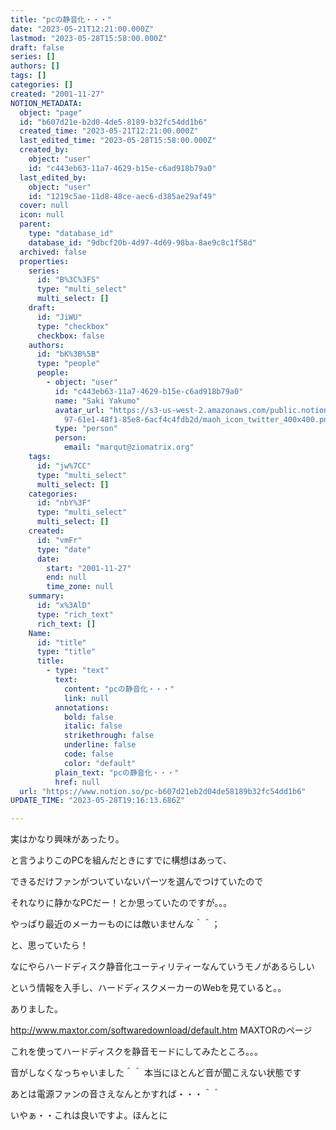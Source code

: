 ```yaml
---
title: "pcの静音化・・・"
date: "2023-05-21T12:21:00.000Z"
lastmod: "2023-05-28T15:58:00.000Z"
draft: false
series: []
authors: []
tags: []
categories: []
created: "2001-11-27"
NOTION_METADATA:
  object: "page"
  id: "b607d21e-b2d0-4de5-8189-b32fc54dd1b6"
  created_time: "2023-05-21T12:21:00.000Z"
  last_edited_time: "2023-05-28T15:58:00.000Z"
  created_by:
    object: "user"
    id: "c443eb63-11a7-4629-b15e-c6ad918b79a0"
  last_edited_by:
    object: "user"
    id: "1219c5ae-11d8-48ce-aec6-d385ae29af49"
  cover: null
  icon: null
  parent:
    type: "database_id"
    database_id: "9dbcf20b-4d97-4d69-98ba-8ae9c8c1f58d"
  archived: false
  properties:
    series:
      id: "B%3C%3FS"
      type: "multi_select"
      multi_select: []
    draft:
      id: "JiWU"
      type: "checkbox"
      checkbox: false
    authors:
      id: "bK%3B%5B"
      type: "people"
      people:
        - object: "user"
          id: "c443eb63-11a7-4629-b15e-c6ad918b79a0"
          name: "Saki Yakumo"
          avatar_url: "https://s3-us-west-2.amazonaws.com/public.notion-static.com/3ad1c4\
            97-61e1-48f1-85e8-6acf4c4fdb2d/maoh_icon_twitter_400x400.png"
          type: "person"
          person:
            email: "marqut@ziomatrix.org"
    tags:
      id: "jw%7CC"
      type: "multi_select"
      multi_select: []
    categories:
      id: "nbY%3F"
      type: "multi_select"
      multi_select: []
    created:
      id: "vmFr"
      type: "date"
      date:
        start: "2001-11-27"
        end: null
        time_zone: null
    summary:
      id: "x%3AlD"
      type: "rich_text"
      rich_text: []
    Name:
      id: "title"
      type: "title"
      title:
        - type: "text"
          text:
            content: "pcの静音化・・・"
            link: null
          annotations:
            bold: false
            italic: false
            strikethrough: false
            underline: false
            code: false
            color: "default"
          plain_text: "pcの静音化・・・"
          href: null
  url: "https://www.notion.so/pc-b607d21eb2d04de58189b32fc54dd1b6"
UPDATE_TIME: "2023-05-28T19:16:13.686Z"

---
```

<link rel="stylesheet" href="https://cdn.jsdelivr.net/npm/katex@0.16.2/dist/katex.min.css" integrity="sha384-bYdxxUwYipFNohQlHt0bjN/LCpueqWz13HufFEV1SUatKs1cm4L6fFgCi1jT643X" crossorigin="anonymous">


実はかなり興味があったり。


と言うよりこのPCを組んだときにすでに構想はあって、


できるだけファンがついていないパーツを選んでつけていたので


それなりに静かなPCだー！とか思っていたのですが。。。


やっぱり最近のメーカーものには敵いませんな＾＾；


と、思っていたら！


なにやらハードディスク静音化ユーティリティーなんていうモノがあるらしい


という情報を入手し、ハードディスクメーカーのWebを見ていると。。


ありました。


http://www.maxtor.com/softwaredownload/default.htm MAXTORのページ


これを使ってハードディスクを静音モードにしてみたところ。。。


音がしなくなっちゃいました＾＾ 本当にほとんど音が聞こえない状態です


あとは電源ファンの音さえなんとかすれば・・・＾＾


いやぁ・・これは良いですよ。ほんとに

